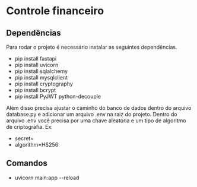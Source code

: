 # Controle financeiro

## Dependências

Para rodar o projeto é necessário instalar as seguintes dependências.

- pip install fastapi
- pip install uvicorn
- pip install sqlalchemy
- pip install mysqlclient
- pip install cryptography
- pip install bcrypt
- pip install PyJWT python-decouple

Além disso precisa ajustar o caminho do banco de dados dentro do arquivo database.py e adicionar um arquivo .env na raiz do projeto. Dentro do arquivo .env você precisa por uma chave aleatória e um tipo de algoritmo de criptografia. Ex:

- secret=<SUA CHAVE SECRETA>
- algorithm=HS256

## Comandos

- uvicorn main:app --reload
